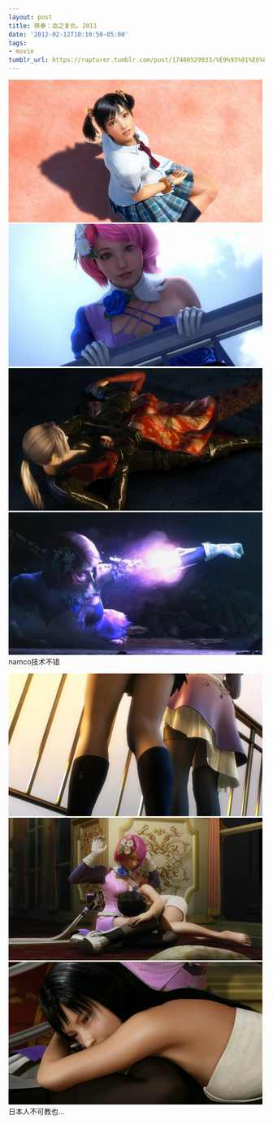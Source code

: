 ```yaml
---
layout: post
title: 铁拳：血之复仇，2011
date: '2012-02-12T10:10:50-05:00'
tags:
- movie
tumblr_url: https://rapturer.tumblr.com/post/17488529033/%E9%93%81%E6%8B%B3%E8%A1%80%E4%B9%8B%E5%A4%8D%E4%BB%872011
---
```

![](/assets/img/tumblr_lzacrzwsfk1r0cnr9.jpg) ![](/assets/img/tumblr_lzacs5s0er1r0cnr9.jpg) ![](/assets/img/tumblr_lzacscpopn1r0cnr9.jpg) ![](/assets/img/tumblr_lzacsjpk471r0cnr9.jpg)namco技术不错

![](/assets/img/tumblr_lzactip9v11r0cnr9.jpg) ![](/assets/img/tumblr_lzactof3fg1r0cnr9.jpg) ![](/assets/img/tumblr_lzactujnk61r0cnr9.jpg)日本人不可教也…

